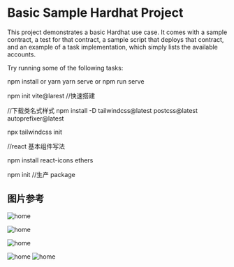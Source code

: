 # Basic Sample Hardhat Project

This project demonstrates a basic Hardhat use case. It comes with a sample contract, a test for that contract, a sample script that deploys that contract, and an example of a task implementation, which simply lists the available accounts.

Try running some of the following tasks:

npm install or yarn 
yarn serve or npm run serve


<!-- 使用vite教程 下载react -->
npm init vite@larest //快速搭建

//下载类名式样式
npm install -D tailwindcss@latest postcss@latest autoprefixer@latest

npx tailwindcss init

//react 基本组件写法

<!-- const Navbar = () =>{
    return (
        <h1>21</h1>
    )
}
export default Navbar -->

npm install react-icons ethers
<!-- smart_contarct  智能合约目录-->
npm init //生产 package


## 图片参考
![home](https://img1.imgtp.com/2023/07/23/8NSH4OHO.jpg)

![home](https://img1.imgtp.com/2023/07/23/pwWlEjAB.jpg)

![home](https://img1.imgtp.com/2023/07/23/6hgpiMR6.jpg)

![home](https://img1.imgtp.com/2023/07/23/SxqGYpGR.jpg)
![home](https://img1.imgtp.com/2023/07/23/n5IE70oz.jpg)



